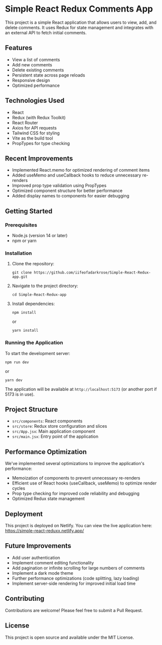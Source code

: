 # Simple React Redux Comments App

This project is a simple React application that allows users to view, add, and delete comments. It uses Redux for state management and integrates with an external API to fetch initial comments.

## Features

- View a list of comments
- Add new comments
- Delete existing comments
- Persistent state across page reloads
- Responsive design
- Optimized performance

## Technologies Used

- React
- Redux (with Redux Toolkit)
- React Router
- Axios for API requests
- Tailwind CSS for styling
- Vite as the build tool
- PropTypes for type checking

## Recent Improvements

- Implemented React.memo for optimized rendering of comment items
- Added useMemo and useCallback hooks to reduce unnecessary re-renders
- Improved prop type validation using PropTypes
- Optimized component structure for better performance
- Added display names to components for easier debugging

## Getting Started

### Prerequisites

- Node.js (version 14 or later)
- npm or yarn

### Installation

1. Clone the repository:
   ```
   git clone https://github.com/iifeofadarkrose/Simple-React-Redux-app.git
   ```

2. Navigate to the project directory:
   ```
   cd Simple-React-Redux-app
   ```

3. Install dependencies:
   ```
   npm install
   ```
   or
   ```
   yarn install
   ```

### Running the Application

To start the development server:

```
npm run dev
```
or
```
yarn dev
```

The application will be available at `http://localhost:5173` (or another port if 5173 is in use).

## Project Structure

- `src/components`: React components
- `src/store`: Redux store configuration and slices
- `src/App.jsx`: Main application component
- `src/main.jsx`: Entry point of the application

## Performance Optimization

We've implemented several optimizations to improve the application's performance:

- Memoization of components to prevent unnecessary re-renders
- Efficient use of React hooks (useCallback, useMemo) to optimize render cycles
- Prop type checking for improved code reliability and debugging
- Optimized Redux state management

## Deployment

This project is deployed on Netlify. You can view the live application here: https://simple-react-reduxx.netlify.app/

## Future Improvements

- Add user authentication
- Implement comment editing functionality
- Add pagination or infinite scrolling for large numbers of comments
- Implement a dark mode theme
- Further performance optimizations (code splitting, lazy loading)
- Implement server-side rendering for improved initial load time

## Contributing

Contributions are welcome! Please feel free to submit a Pull Request.

## License

This project is open source and available under the MIT License.
